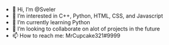 - 👋 Hi, I’m @Sveler
- 👀 I’m interested in C++, Python, HTML, CSS, and Javascript
- 🌱 I’m currently learning Python
- 💞️ I’m looking to collaborate on alot of projects in the future
- 📫 How to reach me: MrCupcake321#9999
